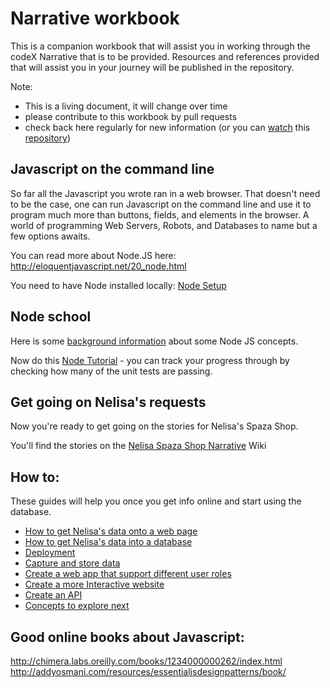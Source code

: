 # Narrative workbook

This is a companion workbook that will assist you in working through the codeX Narrative that is to be provided. Resources and references provided that will assist you in your journey will be published in the repository.

Note:

* This is a living document, it will change over time
* please contribute to this workbook by pull requests
* check back here regularly for new information  (or you can [watch](https://help.github.com/articles/watching-repositories/) this [repository](https://github.com/codex-academy/codeX_ReleaseOneNarrativeWorkbook))

## Javascript on the command line

So far all the Javascript you wrote ran in a web browser. That doesn't need to be the case, one can run Javascript on the command line and use it to program much more than buttons, fields, and elements in the browser. A world of programming Web Servers, Robots, and Databases to name but a few options awaits.

You can read more about Node.JS here: http://eloquentjavascript.net/20_node.html

You need to have Node installed locally: [Node Setup](NodeSetup.md)

## Node school

Here is some [background information](NodeBackground.md) about some Node JS concepts.

Now do this [Node Tutorial](node-tutorial/README.md) - you can track your progress through by checking how many of the unit tests are passing.

## Get going on Nelisa's requests

Now you're ready to get going on the stories for Nelisa's Spaza Shop.

You'll find the stories on the [Nelisa Spaza Shop Narrative](https://github.com/codex-academy/NelisaSpazaShopNarrative/wiki) Wiki

## How to:
These guides will help you once you get info online and start using the database.

* [How to get Nelisa's data onto a web page](./CreateOnlineReports.md)
* [How to get Nelisa's data into a database](./DataModellingAndPersistence.md)
* [Deployment](./Deployment.md)
* [Capture and store data](./StoringData.md)
* [Create a web app that support different user roles](./LoginAndUserRoles.md)
* [Create a more Interactive website](./MoreInterActive.md)
* [Create an API](./CreateAPI.md)
* [Concepts to explore next](./ConceptsToExplore.md)

## Good online books about Javascript:

http://chimera.labs.oreilly.com/books/1234000000262/index.html
http://addyosmani.com/resources/essentialjsdesignpatterns/book/
